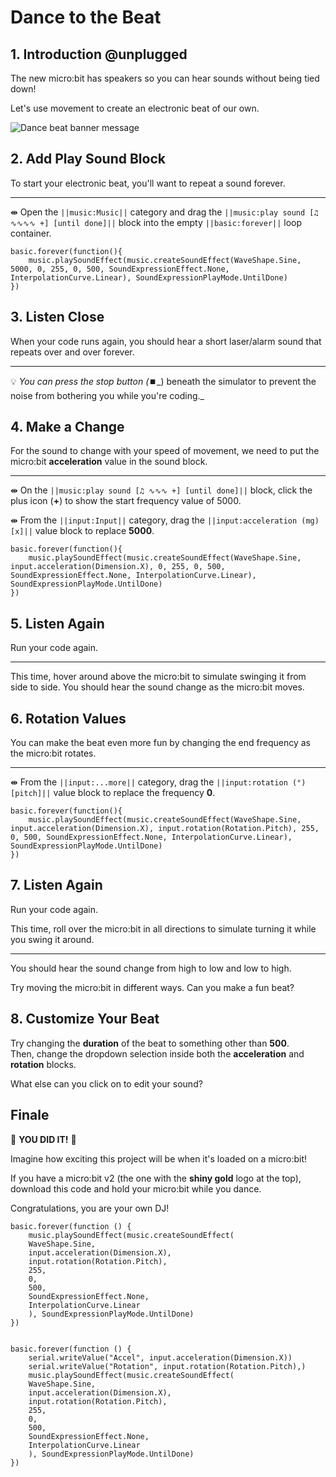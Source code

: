 # Dance to the Beat

## 1. Introduction @unplugged

The new micro:bit has speakers so you can hear sounds without being tied down!

Let's use movement to create an electronic beat of our own.

![Dance beat banner message](/static/mb/projects/dance-beat.png)


## 2. Add Play Sound Block

To start your electronic beat, you'll want to repeat a sound forever.

---

⇼ Open the ``||music:Music||`` category and drag the ``||music:play sound [♫ ∿∿∿∿ +] [until done]||``
block into the empty ``||basic:forever||`` loop container.



```blocks
basic.forever(function(){
    music.playSoundEffect(music.createSoundEffect(WaveShape.Sine, 5000, 0, 255, 0, 500, SoundExpressionEffect.None, InterpolationCurve.Linear), SoundExpressionPlayMode.UntilDone)
})
```



## 3. Listen Close

When your code runs again, you should hear a short laser/alarm
sound that repeats over and over forever.

---

💡 _You can press the stop button (_⏹️_) beneath the simulator to prevent the noise from bothering you while you're coding._





## 4. Make a Change

For the sound to change with your speed of movement, we need to put the
micro:bit **acceleration** value in the sound block.

---

⇼ On the ``||music:play sound [♫ ∿∿∿ +] [until done]||`` block, click the plus icon (**+**)
to show the start frequency value of 5000.

⇼ From the ``||input:Input||`` category, drag the ``||input:acceleration (mg) [x]||``
value block to replace **5000**.


```blocks
basic.forever(function(){
    music.playSoundEffect(music.createSoundEffect(WaveShape.Sine, input.acceleration(Dimension.X), 0, 255, 0, 500, SoundExpressionEffect.None, InterpolationCurve.Linear), SoundExpressionPlayMode.UntilDone)
})
```



## 5. Listen Again

Run your code again.

---

This time, hover around above the micro:bit to simulate swinging it from side to side.
You should hear the sound change as the micro:bit moves.



## 6. Rotation Values

You can make the beat even more fun by changing the end frequency as the micro:bit rotates.

---

⇼ From the ``||input:...more||`` category, drag the ``||input:rotation (°) [pitch]||``
value block to replace the frequency **0**.


```blocks
basic.forever(function(){
    music.playSoundEffect(music.createSoundEffect(WaveShape.Sine, input.acceleration(Dimension.X), input.rotation(Rotation.Pitch), 255, 0, 500, SoundExpressionEffect.None, InterpolationCurve.Linear), SoundExpressionPlayMode.UntilDone)
})
```



## 7. Listen Again

Run your code again.


This time, roll over the micro:bit in all directions to simulate turning it while you
swing it around.

---

You should hear the sound change from high to low and low to high.

Try moving the micro:bit in different ways. Can you make a fun beat?



## 8. Customize Your Beat

Try changing the **duration** of the beat to something other than **500**. <br/>
Then, change the dropdown selection inside both the **acceleration** and **rotation**
blocks.

What else can you click on to edit your sound?




## Finale

👏 **YOU DID IT!** 👏

Imagine how exciting this project will be when it's loaded on a micro:bit!

If you have a micro:bit v2 (the one with the **shiny gold** logo at the top),
download this code and hold your micro:bit while you dance.

Congratulations, you are your own DJ!



```blocks
basic.forever(function () {
    music.playSoundEffect(music.createSoundEffect(
    WaveShape.Sine,
    input.acceleration(Dimension.X),
    input.rotation(Rotation.Pitch),
    255,
    0,
    500,
    SoundExpressionEffect.None,
    InterpolationCurve.Linear
    ), SoundExpressionPlayMode.UntilDone)
})
```

```ghost

basic.forever(function () {
    serial.writeValue("Accel", input.acceleration(Dimension.X))
    serial.writeValue("Rotation", input.rotation(Rotation.Pitch),)
    music.playSoundEffect(music.createSoundEffect(
    WaveShape.Sine,
    input.acceleration(Dimension.X),
    input.rotation(Rotation.Pitch),
    255,
    0,
    500,
    SoundExpressionEffect.None,
    InterpolationCurve.Linear
    ), SoundExpressionPlayMode.UntilDone)
})

```